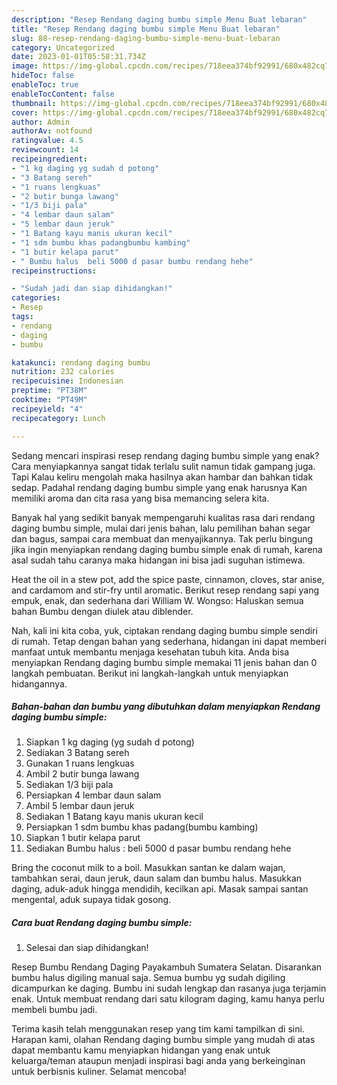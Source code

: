 ```yaml
---
description: "Resep Rendang daging bumbu simple Menu Buat lebaran"
title: "Resep Rendang daging bumbu simple Menu Buat lebaran"
slug: 88-resep-rendang-daging-bumbu-simple-menu-buat-lebaran
category: Uncategorized
date: 2023-01-01T05:58:31.734Z
image: https://img-global.cpcdn.com/recipes/718eea374bf92991/680x482cq70/rendang-daging-bumbu-simple-foto-resep-utama.jpg
hideToc: false
enableToc: true
enableTocContent: false
thumbnail: https://img-global.cpcdn.com/recipes/718eea374bf92991/680x482cq70/rendang-daging-bumbu-simple-foto-resep-utama.jpg
cover: https://img-global.cpcdn.com/recipes/718eea374bf92991/680x482cq70/rendang-daging-bumbu-simple-foto-resep-utama.jpg
author: Admin
authorAv: notfound
ratingvalue: 4.5
reviewcount: 14
recipeingredient:
- "1 kg daging yg sudah d potong"
- "3 Batang sereh"
- "1 ruans lengkuas"
- "2 butir bunga lawang"
- "1/3 biji pala"
- "4 lembar daun salam"
- "5 lembar daun jeruk"
- "1 Batang kayu manis ukuran kecil"
- "1 sdm bumbu khas padangbumbu kambing"
- "1 butir kelapa parut"
- " Bumbu halus  beli 5000 d pasar bumbu rendang hehe"
recipeinstructions:

- "Sudah jadi dan siap dihidangkan!"
categories:
- Resep
tags:
- rendang
- daging
- bumbu

katakunci: rendang daging bumbu 
nutrition: 232 calories
recipecuisine: Indonesian
preptime: "PT38M"
cooktime: "PT49M"
recipeyield: "4"
recipecategory: Lunch

---
```



Sedang mencari inspirasi resep rendang daging bumbu simple yang enak? Cara menyiapkannya sangat tidak terlalu sulit namun tidak gampang juga. Tapi Kalau keliru mengolah maka hasilnya akan hambar dan bahkan tidak sedap. Padahal rendang daging bumbu simple yang enak harusnya Kan memiliki aroma dan cita rasa yang bisa memancing selera kita.


Banyak hal yang sedikit banyak mempengaruhi kualitas rasa dari rendang daging bumbu simple, mulai dari jenis bahan, lalu pemilihan bahan segar dan bagus, sampai cara membuat dan menyajikannya. Tak perlu bingung jika ingin menyiapkan rendang daging bumbu simple enak di rumah, karena asal sudah tahu caranya maka hidangan ini bisa jadi suguhan istimewa.

Heat the oil in a stew pot, add the spice paste, cinnamon, cloves, star anise, and cardamom and stir-fry until aromatic. Berikut resep rendang sapi yang empuk, enak, dan sederhana dari William W. Wongso: Haluskan semua bahan Bumbu dengan diulek atau diblender.


Nah, kali ini kita coba, yuk, ciptakan rendang daging bumbu simple sendiri di rumah. Tetap dengan bahan yang sederhana, hidangan ini dapat memberi manfaat untuk membantu menjaga kesehatan tubuh kita. Anda bisa menyiapkan Rendang daging bumbu simple memakai 11 jenis bahan dan 0 langkah pembuatan. Berikut ini langkah-langkah untuk menyiapkan hidangannya.

<!--inarticleads1-->

##### Bahan-bahan dan bumbu yang dibutuhkan dalam menyiapkan Rendang daging bumbu simple:

1. Siapkan 1 kg daging (yg sudah d potong)
1. Sediakan 3 Batang sereh
1. Gunakan 1 ruans lengkuas
1. Ambil 2 butir bunga lawang
1. Sediakan 1/3 biji pala
1. Persiapkan 4 lembar daun salam
1. Ambil 5 lembar daun jeruk
1. Sediakan 1 Batang kayu manis ukuran kecil
1. Persiapkan 1 sdm bumbu khas padang(bumbu kambing)
1. Siapkan 1 butir kelapa parut
1. Sediakan  Bumbu halus : beli 5000 d pasar bumbu rendang hehe


Bring the coconut milk to a boil. Masukkan santan ke dalam wajan, tambahkan serai, daun jeruk, daun salam dan bumbu halus. Masukkan daging, aduk-aduk hingga mendidih, kecilkan api. Masak sampai santan mengental, aduk supaya tidak gosong. 

<!--inarticleads2-->

##### Cara buat Rendang daging bumbu simple:


1. Selesai dan siap dihidangkan!

Resep Bumbu Rendang Daging Payakambuh Sumatera Selatan. Disarankan bumbu halus digiling manual saja. Semua bumbu yg sudah digiling dicampurkan ke daging. Bumbu ini sudah lengkap dan rasanya juga terjamin enak. Untuk membuat rendang dari satu kilogram daging, kamu hanya perlu membeli bumbu jadi. 

Terima kasih telah menggunakan resep yang tim kami tampilkan di sini. Harapan kami, olahan Rendang daging bumbu simple yang mudah di atas dapat membantu kamu menyiapkan hidangan yang enak untuk keluarga/teman ataupun menjadi inspirasi bagi anda yang berkeinginan untuk berbisnis kuliner. Selamat mencoba!
